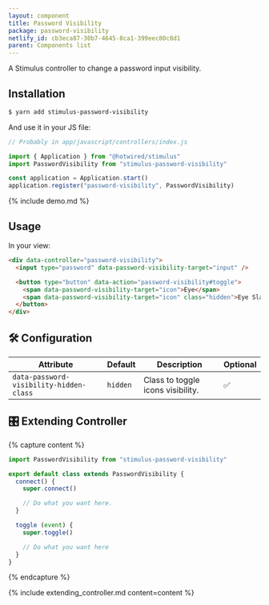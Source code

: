 ```yaml
---
layout: component
title: Password Visibility
package: password-visibility
netlify_id: cb3eca87-30b7-4645-8ca1-399eec80c8d1
parent: Components list
---
```


A Stimulus controller to change a password input visibility.

## Installation

```bash
$ yarn add stimulus-password-visibility
```

And use it in your JS file:
```js
// Probably in app/javascript/controllers/index.js

import { Application } from "@hotwired/stimulus"
import PasswordVisibility from "stimulus-password-visibility"

const application = Application.start()
application.register("password-visibility", PasswordVisibility)
```

{% include demo.md %}

## Usage

In your view:
```html
<div data-controller="password-visibility">
  <input type="password" data-password-visibility-target="input" />

  <button type="button" data-action="password-visibility#toggle">
    <span data-password-visibility-target="icon">Eye</span>
    <span data-password-visibility-target="icon" class="hidden">Eye Slash</span>
  </button>
</div>
```

## 🛠 Configuration

| Attribute | Default | Description | Optional |
| --------- | ------- | ----------- | -------- |
| `data-password-visibility-hidden-class` | `hidden` | Class to toggle icons visibility. | ✅ |

## 🎛 Extending Controller

{% capture content %}
```js
import PasswordVisibility from "stimulus-password-visibility"

export default class extends PasswordVisibility {
  connect() {
    super.connect()

    // Do what you want here.
  }

  toggle (event) {
    super.toggle()

    // Do what you want here
  }
}
```
{% endcapture %}

{% include extending_controller.md content=content %}
